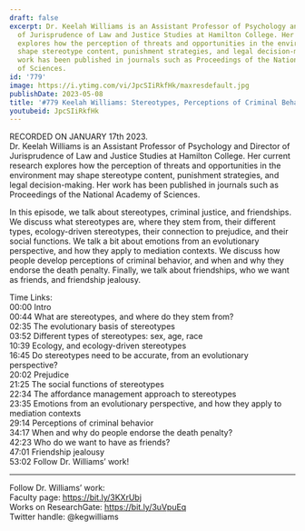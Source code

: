 ```yaml
---
draft: false
excerpt: Dr. Keelah Williams is an Assistant Professor of Psychology and Director
  of Jurisprudence of Law and Justice Studies at Hamilton College. Her current research
  explores how the perception of threats and opportunities in the environment may
  shape stereotype content, punishment strategies, and legal decision-making. Her
  work has been published in journals such as Proceedings of the National Academy
  of Sciences.
id: '779'
image: https://i.ytimg.com/vi/JpcSIiRkfHk/maxresdefault.jpg
publishDate: 2023-05-08
title: '#779 Keelah Williams: Stereotypes, Perceptions of Criminal Behavior, and Friendships'
youtubeid: JpcSIiRkfHk
---
```

<div class="timelinks">

RECORDED ON JANUARY 17th 2023.  
Dr. Keelah Williams is an Assistant Professor of Psychology and Director of Jurisprudence of Law and Justice Studies at Hamilton College. Her current research explores how the perception of threats and opportunities in the environment may shape stereotype content, punishment strategies, and legal decision-making. Her work has been published in journals such as Proceedings of the National Academy of Sciences.

In this episode, we talk about stereotypes, criminal justice, and friendships. We discuss what stereotypes are, where they stem from, their different types, ecology-driven stereotypes, their connection to prejudice, and their social functions. We talk a bit about emotions from an evolutionary perspective, and how they apply to mediation contexts. We discuss how people develop perceptions of criminal behavior, and when and why they endorse the death penalty. Finally, we talk about friendships, who we want as friends, and friendship jealousy.

Time Links:  
<time>00:00</time> Intro  
<time>00:44</time> What are stereotypes, and where do they stem from?  
<time>02:35</time> The evolutionary basis of stereotypes  
<time>03:52</time> Different types of stereotypes: sex, age, race  
<time>10:39</time> Ecology, and ecology-driven stereotypes  
<time>16:45</time> Do stereotypes need to be accurate, from an evolutionary perspective?  
<time>20:02</time> Prejudice  
<time>21:25</time> The social functions of stereotypes  
<time>22:34</time> The affordance management approach to stereotypes  
<time>23:35</time> Emotions from an evolutionary perspective, and how they apply to mediation contexts  
<time>29:14</time> Perceptions of criminal behavior  
<time>34:17</time> When and why do people endorse the death penalty?  
<time>42:23</time> Who do we want to have as friends?  
<time>47:01</time> Friendship jealousy  
<time>53:02</time> Follow Dr. Williams’ work!

---

Follow Dr. Williams’ work:  
Faculty page: https://bit.ly/3KXrUbj  
Works on ResearchGate: https://bit.ly/3uVpuEq  
Twitter handle: @kegwilliams
</div>

